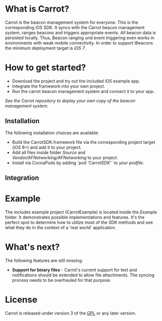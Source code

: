 # What is Carrot?

Carrot is the beacon management system for everyone. This is the corresponding iOS SDK. It syncs with the Carrot beacon management system, ranges beacons and triggers appropriate events. All beacon data is persisted locally. Thus, Beacon ranging und event triggering even works in environments with weak mobile connectivity. In order to support iBeacons the minimum deployment target is _iOS 7_.

# How to get started?

+ Download the project and try out the included iOS example app.
+ Integrate the framework into your own project.
+ Run the carrot beacon management system and connect it to your app.

_See the Carrot repository to deploy your own copy of the beacon management system._

## Installation

The following installation choices are available:

+ Build the CarrotSDK.framework file via the corresponding project target (iOS 8+) and add it to your project.
+ Add all files inside folder _Source_ and _Vendor/AFNetworking/AFNetworking_ to your project.
+ Install via CocoaPods by adding ´pod 'CarrotSDK'´ to your _podfile_.

## Integration

# Example

The includes example project (CarrotExample) is located inside the _Example_ folder. It demonstrates possible implementations and features. It's the perfect spot to determine how to utilize most of the SDK methods and see what they do in the context of a 'real world' application.

# What's next?

The following features are still missing:

+ __Support for binary files__ - Carrot's current support for text and notifications should be extended to allow file attachments. The syncing process needs to be overhauled for that purpose.

# License

Carrot is released under version 3 of the [GPL](http://www.gnu.org/licenses/gpl-3.0.en.html) or any later version.
